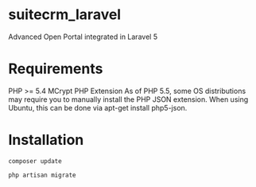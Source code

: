 # suitecrm_laravel
Advanced Open Portal integrated in Laravel 5

# Requirements
PHP >= 5.4
MCrypt PHP Extension
As of PHP 5.5, some OS distributions may require you to manually install the PHP JSON extension. When using Ubuntu, this can be done via apt-get install php5-json.


# Installation
```
composer update
```

```
php artisan migrate
```

